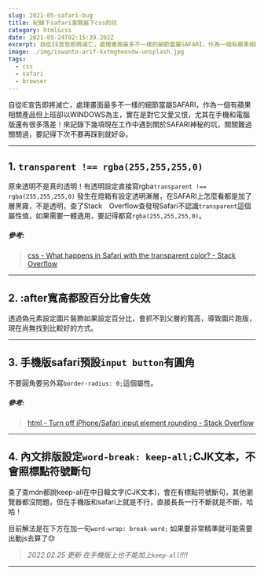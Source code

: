 ```yaml
---
slug: 2021-05-safari-bug
title: 紀錄下safari瀏覽器下css的坑
category: html&css
date: 2021-05-24T02:15:39.202Z
excerpt: 自從IE宣告即將滅亡，處理畫面最多不一樣的細節當屬SAFARI，作為一個有蘋果相關產品但上班卻以WINDOWS為主，實在是對它又愛又恨，尤其在手機和電腦版還有很多落差！來記錄下幾項現在工作中遇到關於SAFARI神秘的坑，關關難過關關過，要記得下次不要再踩到就好😫。
image: ./img/iswanto-arif-kxtmgheovdw-unsplash.jpg
tags:
  - css
  - safari
  - browser
---
```

自從IE宣告即將滅亡，處理畫面最多不一樣的細節當屬SAFARI，作為一個有蘋果相關產品但上班卻以WINDOWS為主，實在是對它又愛又恨，尤其在手機和電腦版還有很多落差！來記錄下幾項現在工作中遇到關於SAFARI神秘的坑，關關難過關關過，要記得下次不要再踩到就好😫。

---
## 1. `transparent !== rgba(255,255,255,0)`
 原來透明不是真的透明！有透明設定直接寫rgba`transparent !== rgba(255,255,255,0)`
  發生在燈箱有設定透明漸層，在SAFARI上怎麼看都是加了層黑霧，不是透明，查了Stack　Overflow查發現Safari不認識`transparent`這個屬性值，如果需要一體適用，要記得都寫`rgba(255,255,255,0)`。
 ##### 參考:
 >[css - What happens in Safari with the transparent color? - Stack Overflow](https://stackoverflow.com/questions/46309641/what-happens-in-safari-with-the-transparent-color)
 ---
## 2. :after寬高都設百分比會失效
  透過偽元素設定圖片裝飾如果設定百分比，會抓不到父層的寬高，導致圖片跑版，現在尚無找到比較好的方式。

---

## 3. 手機版safari預設`input button`有圓角
 不要圓角要另外寫`border-radius: 0;`這個屬性。
##### 參考:
>[html - Turn off iPhone/Safari input element rounding - Stack Overflow](https://stackoverflow.com/questions/2918707/turn-off-iphone-safari-input-element-rounding)
---
## 4. 內文排版設定`word-break: keep-all;`CJK文本，不會照標點符號斷句
 查了查mdn都說keep-all在中日韓文字(CJK文本)，會在有標點符號斷句，其他瀏覽器都沒問題，但在手機版和safari上就是不行，直接長長一行不斷就是不斷，哈哈！
 
 目前解法是在下方在加一句`word-wrap: break-word;` 如果要非常精準就可能需要出動js去算了😓 
 >*2022.02.25 更新 在手機版上也不能加上`keep-all`!!!!*
 ---
 